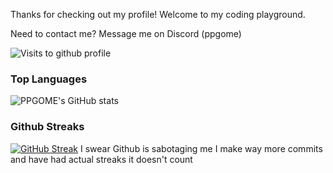 Thanks for checking out my profile! Welcome to my coding playground.

Need to contact me? Message me on Discord (ppgome)

<img src="https://komarev.com/ghpvc/?username=PPGOME&style=flat-square&color=red" alt="Visits to github profile"/>

### Top Languages
 ![PPGOME's GitHub stats](https://github-readme-stats.vercel.app/api?username=PPGOME&show_icons=true&theme=radical)

### Github Streaks
[![GitHub Streak](https://github-readme-streak-stats.herokuapp.com?user=PPGOME&theme=vue-dark&hide_border=true&background=EB545400)](https://git.io/streak-stats)
I swear Github is sabotaging me I make way more commits and have had actual streaks it doesn't count

<!---
PPGOME/PPGOME is a ✨ special ✨ repository because its `README.md` (this file) appears on your GitHub profile.
You can click the Preview link to take a look at your changes.
--->

